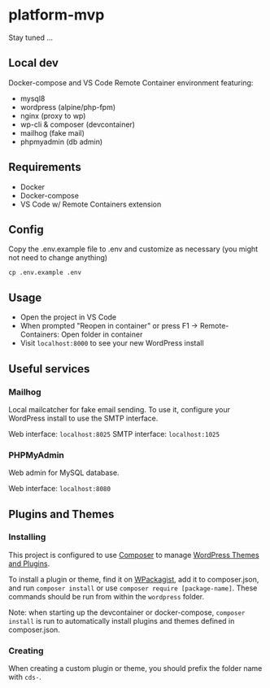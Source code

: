 # platform-mvp

Stay tuned ...

## Local dev

Docker-compose and VS Code Remote Container environment featuring:
  - mysql8
  - wordpress (alpine/php-fpm)
  - nginx (proxy to wp)
  - wp-cli & composer (devcontainer)
  - mailhog (fake mail)
  - phpmyadmin (db admin)

## Requirements
- Docker
- Docker-compose
- VS Code w/ Remote Containers extension

## Config

Copy the .env.example file to .env and customize as necessary (you might not need to change anything)

```
cp .env.example .env
```

## Usage

- Open the project in VS Code
- When prompted "Reopen in container" or press F1 -> Remote-Containers: Open folder in container
- Visit `localhost:8000` to see your new WordPress install

## Useful services

### Mailhog
Local mailcatcher for fake email sending. To use it, configure your WordPress install to use the SMTP interface.

Web interface: `localhost:8025`
SMTP interface: `localhost:1025`

### PHPMyAdmin
Web admin for MySQL database.

Web interface: `localhost:8080`

## Plugins and Themes

### Installing
This project is configured to use [Composer](https://getcomposer.org/) to manage [WordPress Themes and Plugins](https://www.smashingmagazine.com/2019/03/composer-wordpress/). 

To install a plugin or theme, find it on [WPackagist](https://wpackagist.org/), add it to composer.json, and run `composer install` or use `composer require [package-name]`. These commands should be run from within the `wordpress` folder.

Note: when starting up the devcontainer or docker-compose, `composer install` is run to automatically install plugins and themes defined in composer.json.

### Creating

When creating a custom plugin or theme, you should prefix the folder name with `cds-`.
